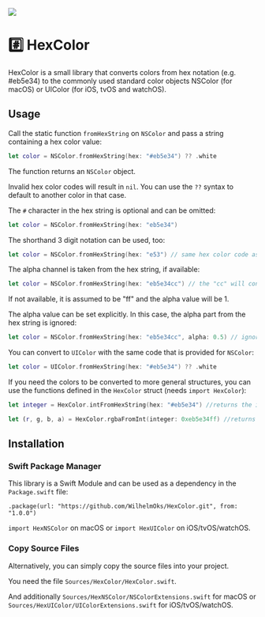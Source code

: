 <p>
    <img src="https://img.shields.io/badge/Swift-5-orange.svg" />
</p>

# #️⃣ HexColor

HexColor is a small library that converts colors from hex notation (e.g. #eb5e34) to the commonly used standard color objects NSColor (for macOS) or UIColor (for iOS, tvOS and watchOS).

## Usage

Call the static function `fromHexString` on `NSColor` and pass a string containing a hex color value:
```swift
let color = NSColor.fromHexString(hex: "#eb5e34") ?? .white
```
The function returns an `NSColor` object.

Invalid hex color codes will result in `nil`. You can use the `??` syntax to default to another color in that case.

The `#` character in the hex string is optional and can be omitted:
```swift
let color = NSColor.fromHexString(hex: "eb5e34")
```

The shorthand 3 digit notation can be used, too:
```swift
let color = NSColor.fromHexString(hex: "e53") // same hex color code as "ee5533"
```

The alpha channel is taken from the hex string, if available:
```swift
let color = NSColor.fromHexString(hex: "eb5e34cc") // the "cc" will convert to the alpha value 0.8
```
If not available, it is assumed to be "ff" and the alpha value will be 1.

The alpha value can be set explicitly. In this case, the alpha part from the hex string is ignored:
```swift
let color = NSColor.fromHexString(hex: "eb5e34cc", alpha: 0.5) // ignores "cc" and uses alpha value 0.5
```

You can convert to `UIColor` with the same code that is provided for `NSColor`:

```swift
let color = UIColor.fromHexString(hex: "#eb5e34") ?? .white
```

If you need the colors to be converted to more general structures, you can use the functions defined in the `HexColor` struct (needs `import HexColor`):

```swift
let integer = HexColor.intFromHexString(hex: "#eb5e34") //returns the integer value 0xeb5e34ff
```

```swift
let (r, g, b, a) = HexColor.rgbaFromInt(integer: 0xeb5e34ff) //returns a tuple containing the (red, green, blue, alpha) CGFloat color components 
```

## Installation

### Swift Package Manager

This library is a Swift Module and can be used as a dependency in the `Package.swift` file:

```
.package(url: "https://github.com/WilhelmOks/HexColor.git", from: "1.0.0")
```

`import HexNSColor` on macOS or `import HexUIColor` on iOS/tvOS/watchOS.

### Copy Source Files

Alternatively, you can simply copy the source files into your project.

You need the file `Sources/HexColor/HexColor.swift`.

And additionally `Sources/HexNSColor/NSColorExtensions.swift` for macOS or `Sources/HexUIColor/UIColorExtensions.swift` for iOS/tvOS/watchOS.
